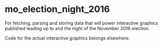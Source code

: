 # mo_election_night_2016
For fetching, parsing and storing data that will power interactive graphics published leading up to and the night of the November 2016 election.

Code for the actual interactive graphics belongs elsewhere.
